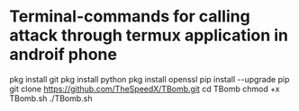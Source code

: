 # Terminal-commands for calling attack through termux application in androif phone
pkg install git
pkg install python
pkg install openssl
pip install --upgrade pip
git clone https://github.com/TheSpeedX/TBomb.git 
cd TBomb
chmod +x TBomb.sh 
./TBomb.sh
